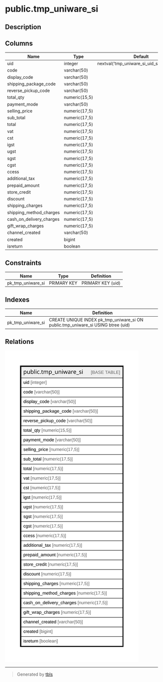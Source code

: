 # public.tmp_uniware_si

## Description

## Columns

| Name | Type | Default | Nullable | Children | Parents | Comment |
| ---- | ---- | ------- | -------- | -------- | ------- | ------- |
| uid | integer | nextval('tmp_uniware_si_uid_seq'::regclass) | false |  |  |  |
| code | varchar(50) |  | true |  |  |  |
| display_code | varchar(50) |  | true |  |  |  |
| shipping_package_code | varchar(50) |  | true |  |  |  |
| reverse_pickup_code | varchar(50) |  | true |  |  |  |
| total_qty | numeric(15,5) |  | true |  |  |  |
| payment_mode | varchar(50) |  | true |  |  |  |
| selling_price | numeric(17,5) |  | true |  |  |  |
| sub_total | numeric(17,5) |  | true |  |  |  |
| total | numeric(17,5) |  | true |  |  |  |
| vat | numeric(17,5) |  | true |  |  |  |
| cst | numeric(17,5) |  | true |  |  |  |
| igst | numeric(17,5) |  | true |  |  |  |
| ugst | numeric(17,5) |  | true |  |  |  |
| sgst | numeric(17,5) |  | true |  |  |  |
| cgst | numeric(17,5) |  | true |  |  |  |
| ccess | numeric(17,5) |  | true |  |  |  |
| additional_tax | numeric(17,5) |  | true |  |  |  |
| prepaid_amount | numeric(17,5) |  | true |  |  |  |
| store_credit | numeric(17,5) |  | true |  |  |  |
| discount | numeric(17,5) |  | true |  |  |  |
| shipping_charges | numeric(17,5) |  | true |  |  |  |
| shipping_method_charges | numeric(17,5) |  | true |  |  |  |
| cash_on_delivery_charges | numeric(17,5) |  | true |  |  |  |
| gift_wrap_charges | numeric(17,5) |  | true |  |  |  |
| channel_created | varchar(50) |  | true |  |  |  |
| created | bigint |  | true |  |  |  |
| isreturn | boolean |  | true |  |  |  |

## Constraints

| Name | Type | Definition |
| ---- | ---- | ---------- |
| pk_tmp_uniware_si | PRIMARY KEY | PRIMARY KEY (uid) |

## Indexes

| Name | Definition |
| ---- | ---------- |
| pk_tmp_uniware_si | CREATE UNIQUE INDEX pk_tmp_uniware_si ON public.tmp_uniware_si USING btree (uid) |

## Relations

![er](public.tmp_uniware_si.svg)

---

> Generated by [tbls](https://github.com/k1LoW/tbls)
